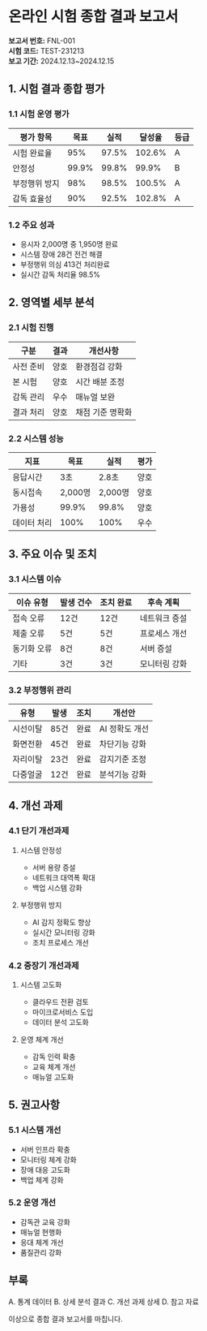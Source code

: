 # 온라인 시험 종합 결과 보고서

**보고서 번호:** FNL-001  
**시험 코드:** TEST-231213  
**보고 기간:** 2024.12.13~2024.12.15

## 1. 시험 결과 종합 평가

### 1.1 시험 운영 평가

| 평가 항목     | 목표  | 실적  | 달성율 | 등급 |
| ------------- | ----- | ----- | ------ | ---- |
| 시험 완료율   | 95%   | 97.5% | 102.6% | A    |
| 안정성        | 99.9% | 99.8% | 99.9%  | B    |
| 부정행위 방지 | 98%   | 98.5% | 100.5% | A    |
| 감독 효율성   | 90%   | 92.5% | 102.8% | A    |

### 1.2 주요 성과

-   응시자 2,000명 중 1,950명 완료
-   시스템 장애 28건 전건 해결
-   부정행위 의심 413건 처리완료
-   실시간 감독 처리율 98.5%

## 2. 영역별 세부 분석

### 2.1 시험 진행

| 구분      | 결과 | 개선사항         |
| --------- | ---- | ---------------- |
| 사전 준비 | 양호 | 환경점검 강화    |
| 본 시험   | 양호 | 시간 배분 조정   |
| 감독 관리 | 우수 | 매뉴얼 보완      |
| 결과 처리 | 양호 | 채점 기준 명확화 |

### 2.2 시스템 성능

| 지표        | 목표    | 실적    | 평가 |
| ----------- | ------- | ------- | ---- |
| 응답시간    | 3초     | 2.8초   | 양호 |
| 동시접속    | 2,000명 | 2,000명 | 양호 |
| 가용성      | 99.9%   | 99.8%   | 양호 |
| 데이터 처리 | 100%    | 100%    | 우수 |

## 3. 주요 이슈 및 조치

### 3.1 시스템 이슈

| 이슈 유형   | 발생 건수 | 조치 완료 | 후속 계획     |
| ----------- | --------- | --------- | ------------- |
| 접속 오류   | 12건      | 12건      | 네트워크 증설 |
| 제출 오류   | 5건       | 5건       | 프로세스 개선 |
| 동기화 오류 | 8건       | 8건       | 서버 증설     |
| 기타        | 3건       | 3건       | 모니터링 강화 |

### 3.2 부정행위 관리

| 유형     | 발생 | 조치 | 개선안         |
| -------- | ---- | ---- | -------------- |
| 시선이탈 | 85건 | 완료 | AI 정확도 개선 |
| 화면전환 | 45건 | 완료 | 차단기능 강화  |
| 자리이탈 | 23건 | 완료 | 감지기준 조정  |
| 다중얼굴 | 12건 | 완료 | 분석기능 강화  |

## 4. 개선 과제

### 4.1 단기 개선과제

1. 시스템 안정성

    - 서버 용량 증설
    - 네트워크 대역폭 확대
    - 백업 시스템 강화

2. 부정행위 방지
    - AI 감지 정확도 향상
    - 실시간 모니터링 강화
    - 조치 프로세스 개선

### 4.2 중장기 개선과제

1. 시스템 고도화

    - 클라우드 전환 검토
    - 마이크로서비스 도입
    - 데이터 분석 고도화

2. 운영 체계 개선
    - 감독 인력 확충
    - 교육 체계 개선
    - 매뉴얼 고도화

## 5. 권고사항

### 5.1 시스템 개선

-   서버 인프라 확충
-   모니터링 체계 강화
-   장애 대응 고도화
-   백업 체계 강화

### 5.2 운영 개선

-   감독관 교육 강화
-   매뉴얼 현행화
-   응대 체계 개선
-   품질관리 강화

## 부록

A. 통계 데이터
B. 상세 분석 결과
C. 개선 과제 상세
D. 참고 자료

이상으로 종합 결과 보고서를 마칩니다.
